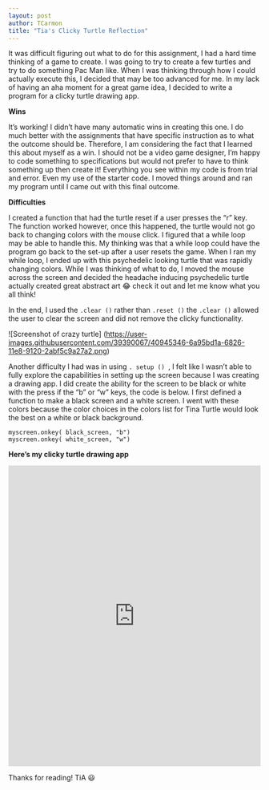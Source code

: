 ```yaml
---
layout: post
author: TCarmon
title: "Tia's Clicky Turtle Reflection"
---
```


It was difficult figuring out what to do for this assignment, I had a hard time thinking of a game to create. I was going to try to create a few turtles and try to do something Pac Man like. When I was thinking through how I could actually execute this, I decided that may be too advanced for me. In my lack of having an aha moment for a great game idea, I decided to write a program for a clicky turtle drawing app. 

**Wins**

It’s working! I didn’t have many automatic wins in creating this one. I do much better with the assignments that have specific instruction as to what the outcome should be. Therefore, I am considering the fact that I learned this about myself as a win. I should not be a video game designer, I’m happy to code something to specifications but would not prefer to have to think something up then create it! Everything you see within my code is from trial and error. Even my use of the starter code. I moved things around and ran my program until I came out with this final outcome.

**Difficulties**

I created a function that had the turtle reset if a user presses the “r” key.  The function worked however, once this happened, the turtle would not go back to changing colors with the mouse click. I figured that a while loop may be able to handle this. My thinking was that a while loop could have the program go back to the set-up after a user resets the game. When I ran my while loop, I ended up with this psychedelic looking turtle that was rapidly changing colors. While I was thinking of what to do, I moved the mouse across the screen and decided the headache inducing psychedelic turtle actually created great abstract art :joy: check it out and let me know what you all think!
 

In the end, I used the `.clear ()` rather than `.reset ()`  the `.clear ()` allowed the user to clear the screen and did not remove the clicky functionality. 

![Screenshot of crazy turtle] (https://user-images.githubusercontent.com/39390067/40945346-6a95bd1a-6826-11e8-9120-2abf5c9a27a2.png) 

Another difficulty I had was in using `. setup () `, I felt like I wasn’t able to fully explore the capabilities in setting up the screen because I was creating a drawing app. I did create the ability for the screen to be black or white with the press if the “b” or “w” keys, the code is below. I first defined a function to make a black screen and a white screen. I went with these colors because the color choices in the colors list for Tina Turtle would look the best on a white or black background.
```
myscreen.onkey( black_screen, "b")
myscreen.onkey( white_screen, "w")
```
**Here’s my clicky turtle drawing app**
<iframe src="https://trinket.io/embed/python/f7d1f17a5d?start=result" width="100%" height="600" frameborder="0" marginwidth="0" marginheight="0" allowfullscreen></iframe>

Thanks for reading!
TiA :smiley:

